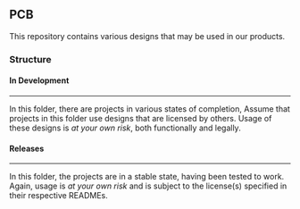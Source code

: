 ## PCB

This repository contains various designs that may be used in our products.

### Structure

#### In Development

---

In this folder, there are projects in various states of completion, Assume that projects in this folder use designs that are licensed by others. Usage of these designs is *at your own risk*, both functionally and legally.

#### Releases

---

In this folder, the projects are in a stable state, having been tested to work. Again, usage is *at your own risk* and is subject to the license(s) specified in their respective READMEs.